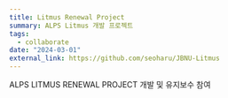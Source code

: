 ```yaml
---
title: Litmus Renewal Project
summary: ALPS Litmus 개발 프로젝트 
tags:
  - collaborate
date: "2024-03-01"
external_link: https://github.com/seoharu/JBNU-Litmus
---
```


<span class="justified-text"> ALPS LITMUS RENEWAL PROJECT 개발 및 유지보수 참여 </span>